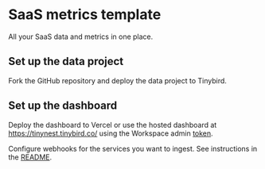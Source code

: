 # SaaS metrics template

All your SaaS data and metrics in one place.

## Set up the data project

Fork the GitHub repository and deploy the data project to Tinybird.

## Set up the dashboard

Deploy the dashboard to Vercel or use the hosted dashboard at https://tinynest.tinybird.co/ using the Workspace admin [token](https://app.tinybird.co/tokens).

Configure webhooks for the services you want to ingest. See instructions in the [README](https://github.com/tinybirdco/tinynest/blob/main/README.md).
